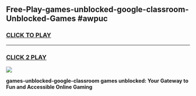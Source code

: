 
## Free-Play-games-unblocked-google-classroom-Unblocked-Games #awpuc
<h3>
<a href="https://news.freeplayer.one?title=games-unblocked-google-classroom&ref=8M">CLICK TO PLAY</a></h3>
<hr>

<h3>
<a href="https://news.freeplayer.one?title=games-unblocked-google-classroom&ref=8M">CLICK 2 PLAY</a>
  
</h3>

<a href="https://news.freeplayer.one?title=games-unblocked-google-classroom&ref=8M"><img src="https://clearcache.store/games.png"></a>


**games-unblocked-google-classroom games unblocked: Your Gateway to Fun and Accessible Online Gaming**
